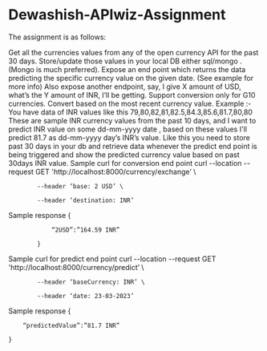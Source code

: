 # Dewashish-APIwiz-Assignment

The assignment is as follows:

Get all the currencies values from any of the open currency API for the past 30 days.
Store/update those values in your local DB either sql/mongo . (Mongo is much preferred).
Expose an end point which returns the data predicting the specific currency value on the given date. (See example for more info)
Also expose another endpoint, say, I give X amount of USD, what’s the Y amount of INR, I’ll be getting. Support conversion only for G10 currencies. Convert based on the most recent currency value.
Example :- 
You have data of INR values like this 79,80,82,81,82.5,84.3,85.6,81.7,80,80
These are sample INR currency values from the past 10 days, and I want to predict INR value on some dd-mm-yyyy date , based on these values I'll predict 81.7 as dd-mm-yyyy day’s INR’s value.
Like this you need to store past 30 days in your db and retrieve data whenever the predict end point is being triggered and show the predicted currency value based on past 30days INR value.
Sample curl for conversion end point 
			curl --location --request GET 'http://localhost:8000/currency/exchange’ \

			--header ‘base: 2 USD’ \

			--header ‘destination: INR’

Sample response 
			{

				“2USD”:”164.59 INR”

			}

Sample curl for predict end point
			curl --location --request GET 'http://localhost:8000/currency/predict’ \

			--header ‘baseCurrency: INR’ \

			--header ‘date: 23-03-2023’

Sample response 
	{

		“predictedValue”:”81.7 INR”

	}
